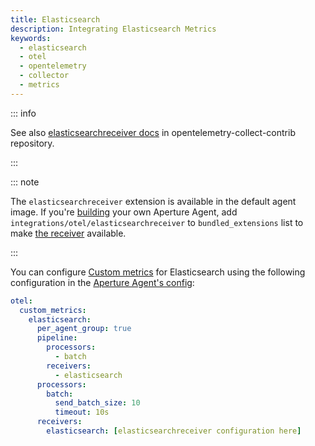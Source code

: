 ```yaml
---
title: Elasticsearch
description: Integrating Elasticsearch Metrics
keywords:
  - elasticsearch
  - otel
  - opentelemetry
  - collector
  - metrics
---
```


::: info

See also [elasticsearchreceiver docs][receiver] in opentelemetry-collect-contrib
repository.

:::

::: note

The `elasticsearchreceiver` extension is available in the default agent image.
If you're [building][build] your own Aperture Agent, add
`integrations/otel/elasticsearchreceiver` to `bundled_extensions` list to make
[the receiver][receiver] available.

:::

You can configure [Custom metrics][custom-metrics] for Elasticsearch using the
following configuration in the [Aperture Agent's config][agent-config]:

```yaml
otel:
  custom_metrics:
    elasticsearch:
      per_agent_group: true
      pipeline:
        processors:
          - batch
        receivers:
          - elasticsearch
      processors:
        batch:
          send_batch_size: 10
          timeout: 10s
      receivers:
        elasticsearch: [elasticsearchreceiver configuration here]
```

[build]: /reference/aperturectl/build/agent/agent.md
[receiver]:
  https://github.com/open-telemetry/opentelemetry-collector-contrib/tree/main/receiver/elasticsearchreceiver
[custom-metrics]: /reference/configuration/agent.md#custom-metrics-config
[agent-config]: /reference/configuration/agent.md#agent-o-t-e-l-config
